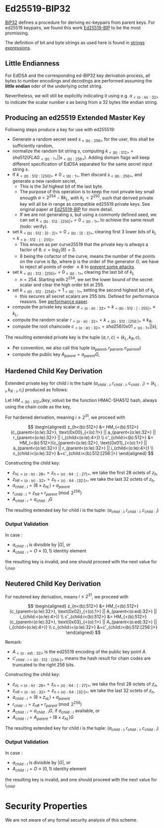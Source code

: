 # Ed25519-BIP32
[BIP32](https://github.com/bitcoin/bips/blob/master/bip-0032.mediawiki) defines a procedure for deriving ec-keypairs from parent keys. For ed25519 keypairs, we found this work [Ed25519-BIP](https://input-output-hk.github.io/adrestia/static/Ed25519_BIP.pdf) to be the most promissing.

The definition of bit and byte strings as used here is found in [strings expressions](./conv-ser-enc.md).

## Little Endianness
For EdDSA and the corresponding ed-BIP32 key derivation process, all bytes to number encodings and decodings are performed assuming the __little endian__ oder of the underlying octet string.

Nevertheless, we will still be explicitly indicating it using e.g. $a_{<(o:le):32>}$ to indicate the scalar number $s$ as being from a $32$ bytes litle endian string. 

## Producing an ed25519 Extended Master Key
Following steps produce a key for use with ed255519:
- Generate a random secret seed $s_{<(b):256>}$ for the user, this shall be sufficiently random,
- normalize the random bit string $s$, computing $k_{<(b):512>} = sha512(FLAG_{<(b):?>} || s_{<(b):256>})$. Adding domain flags will keep different specification of EdDSA separated for the same secret input string $s$.
- If $k_{<(b):512:[250]>}\ne0_{<(b):1>}$, then discard $s_{<(b):256>}$, and generate a new random secret,
  - This is the $3d$ highest bit of the last byte.
  - The purpose of this operation is to keep the root private key small enougth $a \lt 2^{254} -8k_L$, with $k_L \lt 2^{250}$, such that derived private key will all be in range as compatible ed25519 private keys. See original paper at [Ed25519-BIP](https://input-output-hk.github.io/adrestia/static/Ed25519_BIP.pdf) for more detail.
  - If we are not generating $s$, but using a commonly defined seed, we can set $k_{<(b):512:[250]>}=0_{<(b):1>}$, to achieve the same result (todo: verify).
- set $k_{<(b):512:[0:2]>}=0_{<(b):[0:2]>}$, clearing first 3 lower bits of $k_L = k_{<b:512:[:255]>}$
  - This ensure as per curve25519 that the private key is allways a factor of 8. $c = log_2(8) = 3$.
  - $8$ being the cofactor of the curve, means the number of the points on the curve is $8p$, where p is the order of the generator $G$, we have to reject all points of order $\le 8$ to [prevent some attacks](https://crypto.stackexchange.com/questions/12425/why-are-the-lower-3-bits-of-curve25519-ed25519-secret-keys-cleared-during-creati).
- set $k_{<(b):512:[255]>}=0_{<(b):1>}$, clearing the last bit of $k_L$
  - $n = 254$. Starting with $2^{254}$, we set the lower bound of the secret scalar and clear the high order bit at $255$.
- set $k_{<(b):512:[254]>}=1_{<(b):1>}$, setting the second highest bit of $k_L$
  - this secures all secret scalars are $255$ bits. Defined for performance reasons. See [performance paper](https://www.iacr.org/cryptodb/archive/2006/PKC/3351/3351.pdf).
- compute the private key scalar $a_{<(o:le):32>} = k_{<(b):512:[:255]>} \equiv k_L$,
- compute the random scalar $r_{<(o:le):32>} = k_{<(b):512:[256:]>} \equiv k_R$,
- compute the root chaincode $c_{<(o:le):32>} = sha256(\text{0x01}_{<(o):1>}||s)$,

The resulting extended private key is the tuple $(a, r, c) = (k_L, k_R, c)$,
- Per convention, we also call this tuple $(a_{parent},r_{parrent},c_{parrent})$
- compute the public key $A_{parent} = a_{parent}G$,

## Hardened Child Key Derivation
Extended private key for child $i$ is the tuple $(a_{child:i},r_{child:i},c_{child:i}) = (k_{L:i}, k_{R:i}, c_i)$ produced as follows:

Let $HM_{<(b):512>}(key,value)$ be the function HMAC-SHA512 hash, always using the chain code as the key,

For hardened derivation, meaning $i \ge 2^{31}$, we proceed with

$$
\begin{aligned}
z_{h<(b):512>} &= HM_{<(b):512>}(c_{parent<(o:le):32>}, \text{0x00}_{<(o):1>} || a_{parent<(o:le):32>} || r_{parent<(o:le):32>} || i_{child<(o:le):4>})
\\
c'_{child:i<(b):512>} &= HM_{<(b):512>}(c_{parent<(o:le):32>}, \text{0x01}_{<(o):1>} || a_{parent<(o:le):32>} || r_{parent<(o:le):32>} || i_{child<(o:le):4>})
\\
c_{child:i<(o:le):32>} &=c'_{child:i<(b):512:[256:]>}
\end{aligned}
$$

Constructing the child key:
- $z_{hL<(o:le):28>} = z_{h<(o):64:[:27]>}$, we take the first $28$ octets of $z_h$,
- $z_{hR<(o:le):32>} = z_{h<(o):64:[32:]>}$, we take the last $32$ octets of $z_h$,
- $a_{child:i} = (8 \times z_{hL}) + a_{parent}$
- $r_{child:i} = z_{hR} + r_{parent } \pmod {2^{256}}$
- $A_{child:i} = a_{child:i}G$

The resulting extended key for child $i$ is the tuple: $(a_{child:i},r_{child:i},c_{child:i})$

### Output Validation
In case :
- $a_{child:i}$ is divisible by $|G|$, or
- $A_{child:i} = O \equiv (0, 1) \text{ identity element}$

the resulting key is invalid, and one should proceed with the next value for $i_{child}$.

## Neutered Child Key Derivation
For neutered key derivation, means $i \le 2^{31}$, we proceed with

$$
\begin{aligned}
z_{n<(b):512>} &= HM_{<(b):512>}(c_{parent<(o:le):32>}, \text{0x02}_{<(o):1>} || A_{parent<(o:ed):32>} || i_{child:<(o:le):4>})
\\
c'_{child:i<(b):512>} &= HM_{<(b):512>}(c_{parent<(o:le):32>}, \text{0x03}_{<(o):1>} || A_{parent<(o:ed):32>} || i_{child<(o:le):4>})
\\
c_{child:i<(o:le):32>} &=c'_{child:i<(b):512:[256:]>}
\end{aligned}
$$

Remark:
- $A_{<(o:ed):32>}$ is the ed25519 encoding of the public key point $A$.
- $c'_{child:i<(b):512:[256:]>}$ means the hash result for chain codes are truncated to the right 256 bits.

Constructing the child key:
- $z_{nL<(o:le):28>} = z_{n<(o):64:[:27]>}$, we take the first $28$ octets of $z_n$,
- $z_{nR<(o:le):32>} = z_{n<(o):64:[32:]>}$, we take the last $32$ octets of $z_n$,
- $a_{child:i} = (8 \times z_{nL}) + a_{parent}$
- $r_{child:i} = z_{nR} + r_{parent} \pmod {2^{256}}$
- $A_{child:i} = a_{child:i}G$, if $a_{child:i}$ available, or
- $A_{child:i} = A_{parent} \circ (8 \times z_{nL})G$

The resulting extended key for child $i$ is the tuple: $(a_{child:i},r_{child:i},c_{child:i})$

### Output Validation
In case :
- $a_{child:i}$ is divisible by $|G|$, or
- $A_{child:i} = O \equiv (0, 1) \text{ identity element}$

the resulting key is invalid, and one should proceed with the next value for $i_{child}$.

# Security Properties
We are not aware of any formal security analysis of this scheme.